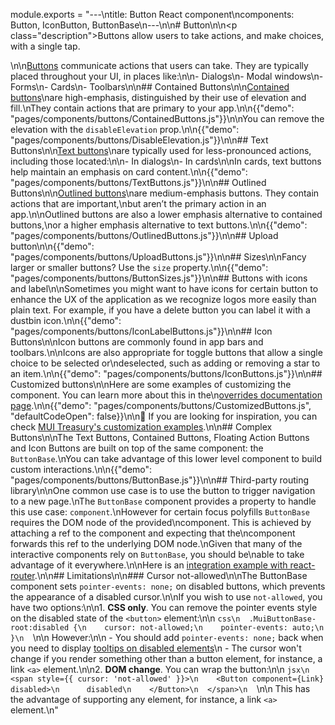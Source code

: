 module.exports = "---\ntitle: Button React component\ncomponents: Button, IconButton, ButtonBase\n---\n\n# Button\n\n<p class=\"description\">Buttons allow users to take actions, and make choices, with a single tap.</p>\n\n[Buttons](https://material.io/design/components/buttons.html) communicate actions that users can take. They are typically placed throughout your UI, in places like:\n\n- Dialogs\n- Modal windows\n- Forms\n- Cards\n- Toolbars\n\n## Contained Buttons\n\n[Contained buttons](https://material.io/design/components/buttons.html#contained-button)\nare high-emphasis, distinguished by their use of elevation and fill.\nThey contain actions that are primary to your app.\n\n{{\"demo\": \"pages/components/buttons/ContainedButtons.js\"}}\n\nYou can remove the elevation with the `disableElevation` prop.\n\n{{\"demo\": \"pages/components/buttons/DisableElevation.js\"}}\n\n## Text Buttons\n\n[Text buttons](https://material.io/design/components/buttons.html#text-button)\nare typically used for less-pronounced actions, including those located:\n\n- In dialogs\n- In cards\n\nIn cards, text buttons help maintain an emphasis on card content.\n\n{{\"demo\": \"pages/components/buttons/TextButtons.js\"}}\n\n## Outlined Buttons\n\n[Outlined buttons](https://material.io/design/components/buttons.html#outlined-button)\nare medium-emphasis buttons. They contain actions that are important,\nbut aren’t the primary action in an app.\n\nOutlined buttons are also a lower emphasis alternative to contained buttons,\nor a higher emphasis alternative to text buttons.\n\n{{\"demo\": \"pages/components/buttons/OutlinedButtons.js\"}}\n\n## Upload button\n\n{{\"demo\": \"pages/components/buttons/UploadButtons.js\"}}\n\n## Sizes\n\nFancy larger or smaller buttons? Use the `size` property.\n\n{{\"demo\": \"pages/components/buttons/ButtonSizes.js\"}}\n\n## Buttons with icons and label\n\nSometimes you might want to have icons for certain button to enhance the UX of the application as we recognize logos more easily than plain text. For example, if you have a delete button you can label it with a dustbin icon.\n\n{{\"demo\": \"pages/components/buttons/IconLabelButtons.js\"}}\n\n## Icon Buttons\n\nIcon buttons are commonly found in app bars and toolbars.\n\nIcons are also appropriate for toggle buttons that allow a single choice to be selected or\ndeselected, such as adding or removing a star to an item.\n\n{{\"demo\": \"pages/components/buttons/IconButtons.js\"}}\n\n## Customized buttons\n\nHere are some examples of customizing the component. You can learn more about this in the\n[overrides documentation page](/customization/components/).\n\n{{\"demo\": \"pages/components/buttons/CustomizedButtons.js\", \"defaultCodeOpen\": false}}\n\n👑 If you are looking for inspiration, you can check [MUI Treasury's customization examples](https://mui-treasury.com/components/button).\n\n## Complex Buttons\n\nThe Text Buttons, Contained Buttons, Floating Action Buttons and Icon Buttons are built on top of the same component: the `ButtonBase`.\nYou can take advantage of this lower level component to build custom interactions.\n\n{{\"demo\": \"pages/components/buttons/ButtonBase.js\"}}\n\n## Third-party routing library\n\nOne common use case is to use the button to trigger navigation to a new page.\nThe `ButtonBase` component provides a property to handle this use case: `component`.\nHowever for certain focus polyfills `ButtonBase` requires the DOM node of the provided\ncomponent. This is achieved by attaching a ref to the component and expecting that the\ncomponent forwards this ref to the underlying DOM node.\nGiven that many of the interactive components rely on `ButtonBase`, you should be\nable to take advantage of it everywhere.\n\nHere is an [integration example with react-router](/guides/composition/#button).\n\n## Limitations\n\n### Cursor not-allowed\n\nThe ButtonBase component sets `pointer-events: none;` on disabled buttons, which prevents the appearance of a disabled cursor.\n\nIf you wish to use `not-allowed`, you have two options:\n\n1. **CSS only**. You can remove the pointer events style on the disabled state of the `<button>` element:\n\n  ```css\n  .MuiButtonBase-root:disabled {\n    cursor: not-allowed;\n    pointer-events: auto;\n  }\n  ```\n\n  However:\n\n  - You should add `pointer-events: none;` back when you need to display [tooltips on disabled elements](/components/tooltips/#disabled-elements)\n  - The cursor won't change if you render something other than a button element, for instance, a link `<a>` element.\n\n2. **DOM change**. You can wrap the button:\n\n  ```jsx\n  <span style={{ cursor: 'not-allowed' }}>\n    <Button component={Link} disabled>\n      disabled\n    </Button>\n  </span>\n  ```\n\n  This has the advantage of supporting any element, for instance, a link `<a>` element.\n"